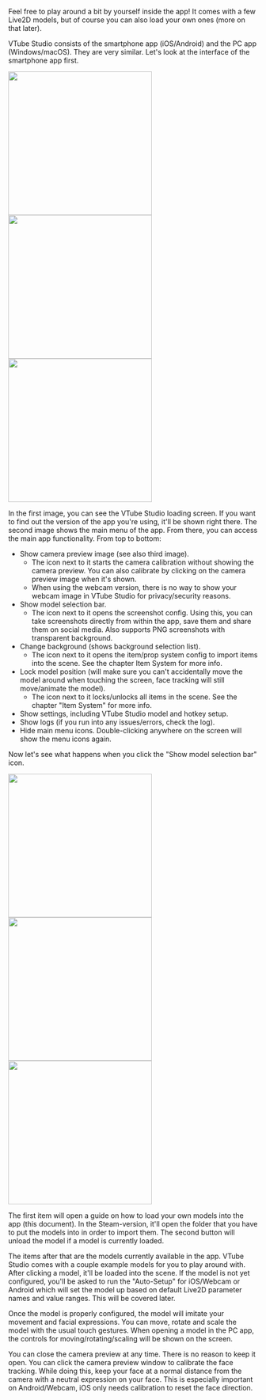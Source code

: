 Feel free to play around a bit by yourself inside the app! It comes with a few Live2D models, but of course you can also load your own ones (more on that later).

VTube Studio consists of the smartphone app (iOS/Android) and the PC app (Windows/macOS). They are very similar. Let's look at the interface of the smartphone app first.

<p float="left">
  <img src="https://raw.githubusercontent.com/wiki/DenchiSoft/VTubeStudio/img/main_1.jpg" width="290" /> 
  <img src="https://raw.githubusercontent.com/wiki/DenchiSoft/VTubeStudio/img/main_2.jpg" width="290" /> 
  <img src="https://raw.githubusercontent.com/wiki/DenchiSoft/VTubeStudio/img/main_3.jpg" width="290" /> 
</p>

In the first image, you can see the VTube Studio loading screen. If you want to find out the version of the app you're using, it'll be shown right there.
The second image shows the main menu of the app. From there, you can access the main app functionality. From top to bottom:

* Show camera preview image (see also third image).
  * The icon next to it starts the camera calibration without showing the camera preview. You can also calibrate by clicking on the camera preview image when it's shown.
  * When using the webcam version, there is no way to show your webcam image in VTube Studio for privacy/security reasons.
* Show model selection bar.
  * The icon next to it opens the screenshot config. Using this, you can take screenshots directly from within the app, save them and share them on social media. Also supports PNG screenshots with transparent background.
* Change background (shows background selection list).
  * The icon next to it opens the item/prop system config to import items into the scene. See the chapter Item System for more info.
* Lock model position (will make sure you can't accidentally move the model around when touching the screen, face tracking will still move/animate the model).
  * The icon next to it locks/unlocks all items in the scene. See the chapter "Item System" for
more info.
* Show settings, including VTube Studio model and hotkey setup.
* Show logs (if you run into any issues/errors, check the log).
* Hide main menu icons. Double-clicking anywhere on the screen will show the menu icons again.

Now let's see what happens when you click the "Show model selection bar" icon.

<p float="left">
  <img src="https://raw.githubusercontent.com/wiki/DenchiSoft/VTubeStudio/img/load_model_1.jpg" width="290" /> 
  <img src="https://raw.githubusercontent.com/wiki/DenchiSoft/VTubeStudio/img/load_model_2.jpg" width="290" /> 
  <img src="https://raw.githubusercontent.com/wiki/DenchiSoft/VTubeStudio/img/load_model_3.jpg" width="290" /> 
</p>

The first item will open a guide on how to load your own models into the app (this document). In the Steam-version, it'll open the folder that you have to put the models into in order to import them. The second button will unload the model if a model is currently loaded.

The items after that are the models currently available in the app. VTube Studio comes with a couple example models for you to play around with. After clicking a model, it'll be loaded into the scene. If the model is not yet configured, you'll be asked to run the "Auto-Setup" for iOS/Webcam or Android which will set the model up based on default Live2D parameter names and value ranges. This will be covered later.

Once the model is properly configured, the model will imitate your movement and facial expressions. You can move, rotate and scale the model with the usual touch gestures. When opening a model in the PC app, the controls for moving/rotating/scaling will be shown on the screen.

You can close the camera preview at any time. There is no reason to keep it open. You can click the camera preview window to calibrate the face tracking. While doing this, keep your face at a normal distance from the camera with a neutral expression on your face. This is especially important on Android/Webcam, iOS only needs calibration to reset the face direction.